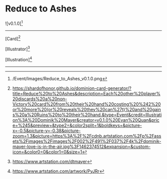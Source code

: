 # Reduce to Ashes

![v0.1.0][^v0.1.0]

---

[Card][^Card]

[Illustrator][^Illustrator]

[Illustration][^Illustration]

---

[^v0.1.0]: /Event/Images/Reduce_to_Ashes_v0.1.0.png
[^Card]: https://shardofhonor.github.io/dominion-card-generator/?title=Reduce%20to%20Ashes&description=Each%20other%20player%20discards%20a%20non-Victory%20card%20from%20their%20hand%20costing%20%242%20or%20more%20(or%20reveals%20they%20can%27t)%20and%20gains%20a%20Ruins%20to%20their%20hand.&type=Event&credit=Illustration%3A%20Dominik%20Mayer&creator=v0.1.0%20Evan%20Quan&price=%245&preview=&type2=&color2split=1&boldkeys=&picture-x=-0.5&picture-y=-0.38&picture-zoom=1.3&picture=https%3A%2F%2Fcdnb.artstation.com%2Fp%2Fassets%2Fimages%2Fimages%2F002%2F491%2F037%2F4k%2Fdominik-mayer-love-is-in-the-air.jpg%3F1462374512&expansion=&custom-icon=&color0=0&color1=0&size=1
[^Illustrator]: https://www.artstation.com/dtmayer
[^Illustration]: https://www.artstation.com/artwork/PyJRr
